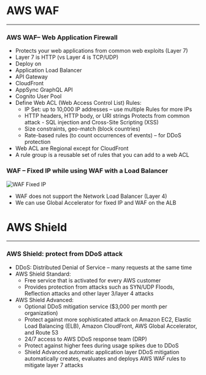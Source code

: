 # AWS WAF 

---
### AWS WAF– Web Application Firewall
* Protects your web applications from common web exploits (Layer 7)
* Layer 7 is HTTP (vs Layer 4 is TCP/UDP)
* Deploy on
* Application Load Balancer
* API Gateway
* CloudFront
* AppSync GraphQL API
* Cognito User Pool
* Define Web ACL (Web Access Control List) Rules:
  * IP Set: up to 10,000 IP addresses – use multiple Rules for more IPs
  * HTTP headers, HTTP body, or URI strings Protects from common attack - SQL injection and Cross-Site Scripting (XSS)
  * Size constraints, geo-match (block countries)
  * Rate-based rules (to count occurrences of events) – for DDoS protection
* Web ACL are Regional except for CloudFront
* A rule group is a reusable set of rules that you can add to a web ACL
### WAF – Fixed IP while using WAF with a Load Balancer
![WAF Fixed IP](../Image/WAF_Fixed_IP.png)
* WAF does not support the Network Load Balancer (Layer 4)
* We can use Global Accelerator for fixed IP and WAF on the ALB

# AWS Shield

---
### AWS Shield: protect from DDoS attack
* DDoS: Distributed Denial of Service – many requests at the same time
* AWS Shield Standard:
  * Free service that is activated for every AWS customer
  * Provides protection from attacks such as SYN/UDP Floods, Reflection attacks and other layer 3/layer 4 attacks
* AWS Shield Advanced:
  * Optional DDoS mitigation service ($3,000 per month per organization)
  * Protect against more sophisticated attack on Amazon EC2, Elastic Load Balancing (ELB), Amazon CloudFront, AWS Global Accelerator, and Route 53
  * 24/7 access to AWS DDoS response team (DRP)
  * Protect against higher fees during usage spikes due to DDoS
  * Shield Advanced automatic application layer DDoS mitigation automatically creates, evaluates and deploys AWS WAF rules to mitigate layer 7 attacks